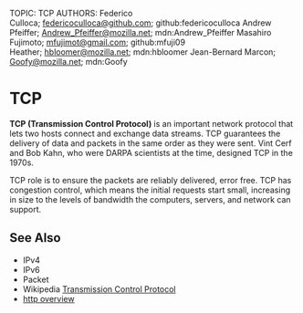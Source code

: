 TOPIC: TCP
AUTHORS: Federico Culloca; federicoculloca@github.com; github:federicoculloca
         Andrew Pfeiffer; Andrew_Pfeiffer@mozilla.net; mdn:Andrew_Pfeiffer
         Masahiro Fujimoto; mfujimot@gmail.com; github:mfuji09
         Heather; hbloomer@mozilla.net; mdn:hbloomer
         Jean-Bernard Marcon; Goofy@mozilla.net; mdn:Goofy

# TCP

**TCP (Transmission Control Protocol)** is an important network protocol that lets two hosts connect
and exchange data streams.  TCP guarantees the delivery of data and packets in the same order as
they were sent.  Vint Cerf and Bob Kahn, who were DARPA scientists at the time, designed TCP in the 1970s.

TCP role is to ensure the packets are reliably delivered, error free.  TCP has congestion control,
which means the initial requests start small, increasing in size to the levels of bandwidth the
computers, servers, and network can support.

## See Also

- IPv4
- IPv6
- Packet
- Wikipedia [Transmission Control Protocol](https://en.wikipedia.org/wiki/Transmission%20Control%20Protocol)
- [http overview](https://wiki.developer.mozilla.org/en-US/docs/Web/HTTP/Overview)
